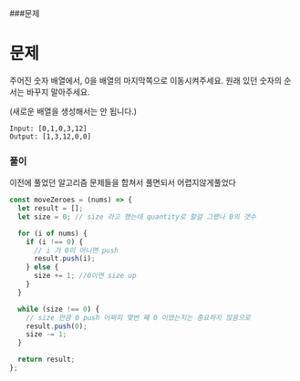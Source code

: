 ###문제

# 문제

주어진 숫자 배열에서, 0을 배열의 마지막쪽으로 이동시켜주세요.
원래 있던 숫자의 순서는 바꾸지 말아주세요.

(새로운 배열을 생성해서는 안 됩니다.)

```
Input: [0,1,0,3,12]
Output: [1,3,12,0,0]
```

### 풀이

이전에 풀었던 알고리즘 문제들을 합쳐서 풀면되서 어렵지않게풀었다

```js
const moveZeroes = (nums) => {
  let result = [];
  let size = 0; // size 라고 했는데 quantity로 할걸 그랬나 0의 갯수

  for (i of nums) {
    if (i !== 0) {
      // i 가 0이 아니면 push
      result.push(i);
    } else {
      size += 1; //0이면 size up
    }
  }

  while (size !== 0) {
    // size 만큼 0 push 어쩌피 몇번 째 0 이였는지는 중요하지 않음으로
    result.push(0);
    size -= 1;
  }

  return result;
};
```
